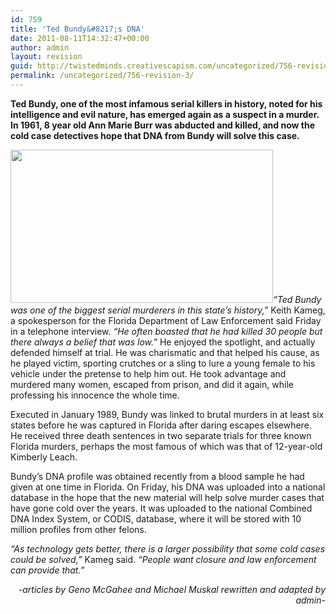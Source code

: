 ```yaml
---
id: 759
title: 'Ted Bundy&#8217;s DNA'
date: 2011-08-11T14:32:47+00:00
author: admin
layout: revision
guid: http://twistedminds.creativescapism.com/uncategorized/756-revision-3/
permalink: /uncategorized/756-revision-3/
---
```

<p class="dropcap-first">
  <strong>Ted Bundy, one of the most infamous serial killers in history, noted for his intelligence and evil nature, has emerged again as a suspect in a murder. In 1961, 8 year old Ann Marie Burr was abducted and killed, and now the cold case detectives hope that DNA from Bundy will solve this case.</strong>
</p>

_<img class="alignnone" src="http://www.latimes.com/media/photo/2011-08/63775929.jpg" alt="" width="420" height="245" />&#8220;Ted Bundy was one of the biggest serial murderers in this state&#8217;s history,&#8221;_ Keith Kameg, a spokesperson for the Florida Department of Law Enforcement said Friday in a telephone interview. _&#8220;He often boasted that he had killed 30 people but there always a belief that was low.&#8221;_ He enjoyed the spotlight, and actually defended himself at trial. He was charismatic and that helped his cause, as he played victim, sporting crutches or a sling to lure a young female to his vehicle under the pretense to help him out. He took advantage and murdered many women, escaped from prison, and did it again, while professing his innocence the whole time.

Executed in January 1989, Bundy was linked to brutal murders in at least six states before he was captured in Florida after daring escapes elsewhere. He received three death sentences in two separate trials for three known Florida murders, perhaps the most famous of which was that of 12-year-old Kimberly Leach.

Bundy’s DNA profile was obtained recently from a blood sample he had given at one time in Florida. On Friday, his DNA was uploaded into a national database in the hope that the new material will help solve murder cases that have gone cold over the years. It was uploaded to the national Combined DNA Index System, or CODIS, database, where it will be stored with 10 million profiles from other felons.

_&#8220;As technology gets better, there is a larger possibility that some cold cases could be solved,&#8221;_ Kameg said. _&#8220;People want closure and law enforcement can provide that.&#8221;_

<p style="text-align: right;">
  <em>-articles by Geno McGahee and Michael Muskal rewritten and adapted by admin-</em>
</p>